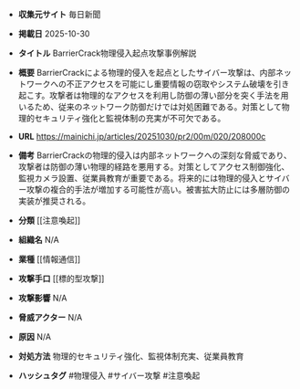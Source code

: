 - **収集元サイト**
毎日新聞

- **掲載日**
2025-10-30

- **タイトル**
BarrierCrack物理侵入起点攻撃事例解説

- **概要**
BarrierCrackによる物理的侵入を起点としたサイバー攻撃は、内部ネットワークへの不正アクセスを可能にし重要情報の窃取やシステム破壊を引き起こす。攻撃者は物理的なアクセスを利用し防御の薄い部分を突く手法を用いるため、従来のネットワーク防御だけでは対処困難である。対策として物理的セキュリティ強化と監視体制の充実が不可欠である。

- **URL**
https://mainichi.jp/articles/20251030/pr2/00m/020/208000c

- **備考**
BarrierCrackの物理的侵入は内部ネットワークへの深刻な脅威であり、攻撃者は防御の薄い物理的経路を悪用する。対策としてアクセス制御強化、監視カメラ設置、従業員教育が重要である。将来的には物理的侵入とサイバー攻撃の複合的手法が増加する可能性が高い。被害拡大防止には多層防御の実装が推奨される。

- **分類**
[[注意喚起]]

- **組織名**
N/A

- **業種**
[[情報通信]]

- **攻撃手口**
[[標的型攻撃]]

- **攻撃影響**
N/A

- **脅威アクター**
N/A

- **原因**
N/A

- **対処方法**
物理的セキュリティ強化、監視体制充実、従業員教育

- **ハッシュタグ**
#物理侵入 #サイバー攻撃 #注意喚起
